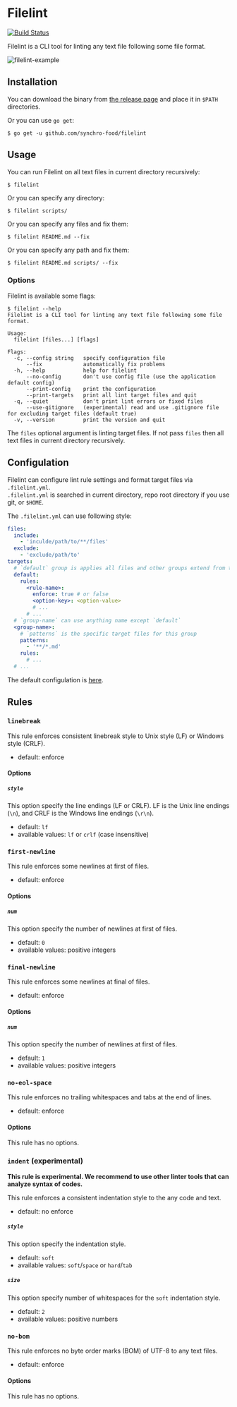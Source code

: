 # Filelint

[![Build Status](https://travis-ci.org/synchro-food/filelint.svg?branch=master)](https://travis-ci.org/synchro-food/filelint)

Filelint is a CLI tool for linting any text file following some file format.

![filelint-example](https://user-images.githubusercontent.com/11088009/27952943-16962632-6345-11e7-896f-f6d43aff084b.gif)

## Installation

You can download the binary from [the release page](https://github.com/synchro-food/filelint/releases) and place it in `$PATH` directories.

Or you can use `go get`:

```
$ go get -u github.com/synchro-food/filelint
```

## Usage

You can run Filelint on all text files in current directory recursively:
```
$ filelint
```

Or you can specify any directory:
```
$ filelint scripts/
```

Or you can specify any files and fix them:
```
$ filelint README.md --fix
```

Or you can specify any path and fix them:
```
$ filelint README.md scripts/ --fix
```

### Options

Filelint is available some flags:

```
$ filelint --help
Filelint is a CLI tool for linting any text file following some file format.

Usage:
  filelint [files...] [flags]

Flags:
  -c, --config string   specify configuration file
      --fix             automatically fix problems
  -h, --help            help for filelint
      --no-config       don't use config file (use the application default config)
      --print-config    print the configuration
      --print-targets   print all lint target files and quit
  -q, --quiet           don't print lint errors or fixed files
      --use-gitignore   (experimental) read and use .gitignore file for excluding target files (default true)
  -v, --version         print the version and quit
```

The `files` optional argument is linting target files.
If not pass `files` then all text files in current directory recursively.

## Configulation

Filelint can configure lint rule settings and format target files via `.filelint.yml`.  
`.filelint.yml` is searched in current directory, repo root directory if you use git, or `$HOME`.

The `.filelint.yml` can use following style:

```yaml
files:
  include:
    - 'inculde/path/to/**/files'
  exclude:
    - 'exclude/path/to'
targets:
  # `default` group is applies all files and other groups extend from this group
  default:
    rules:
      <rule-name>:
        enforce: true # or false
        <option-key>: <option-value>
        # ...
      # ...
  # `group-name` can use anything name except `default`
  <group-name>:
    # `patterns` is the specific target files for this group
    patterns:
      - '**/*.md'
    rules:
      # ...
  # ...
```

The default configulation is [here](https://github.com/synchro-food/filelint/blob/master/config/default.yml).

## Rules

### `linebreak`

This rule enforces consistent linebreak style to Unix style (LF) or Windows style (CRLF).

- default: enforce

#### Options

##### `style`

This option specify the line endings (LF or CRLF).
LF is the Unix line endings (`\n`), and CRLF is the Windows line endings (`\r\n`).

- default: `lf`
- available values: `lf` or `crlf` (case insensitive)

### `first-newline`

This rule enforces some newlines at first of files.

- default: enforce

#### Options

##### `num`

This option specify the number of newlines at first of files.

- default: `0`
- available values: positive integers

### `final-newline`

This rule enforces some newlines at final of files.

- default: enforce

#### Options

##### `num`

This option specify the number of newlines at first of files.

- default: `1`
- available values: positive integers

### `no-eol-space`

This rule enforces no trailing whitespaces and tabs at the end of lines.

- default: enforce

#### Options

This rule has no options.

### `indent` (experimental)

**This rule is experimental. We recommend to use other linter tools that can analyze syntax of codes.**

This rule enforces a consistent indentation style to the any code and text.

- default: no enforce

##### `style`

This option specify the indentation style.

- default: `soft`
- available values: `soft`/`space` or `hard`/`tab`

##### `size`

This option specify number of whitespaces for the `soft` indentation style.

- default: `2`
- available values: positive numbers

### `no-bom`

This rule enforces no byte order marks (BOM) of UTF-8 to any text files.

- default: enforce

#### Options

This rule has no options.
